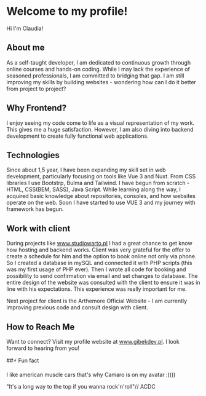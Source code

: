 # Welcome to my profile!

Hi I'm Claudia!

## About me
As a self-taught developer, I am dedicated to continuous growth through online courses and hands-on coding. While I may lack the experience of seasoned professionals, I am committed to bridging that gap.
I am still improving my skills by building websites - wondering how can I do it better from project to project?

## Why Frontend?
I enjoy seeing my code come to life as a visual representation of my work. This gives me a huge satisfaction. However, I am also diving into backend development to create fully functional web applications.

## Technologies
Since about 1,5 year, I have been expanding my skill set in web development, particularly focusing on tools like Vue 3 and Nuxt. From CSS libraries I use Bootstrp, Bulma and Tailwind.
I have begun from scratch - HTML, CSS(BEM, SASS), Java Script. While learning along the way, I acquired basic knowledge about repositories, consoles, and how websites operate on the web. Soon I have started to use VUE 3 and my journey with framework has begun. 

## Work with client

During projects like www.studiowarto.pl I had a great chance to get know how hosting and backend works. Client was very grateful for the offer to create a schedule for him and the option to book online not only via phone. So I created a database in mySQL and connected it with PHP scripts (this was my first usage of PHP ever). Then I wrote all code for booking and possibility to send confirmation via email and set changes to database. The entire design of the website was consulted with the client to ensure it was in line with his expectations. This experience was really important for me.

Next project for client is the Arthemore Official Website - I am currently improving previous code and consult design with client.

## How to Reach Me

Want to connect? Visit my profile website at www.gibekdev.pl. I look forward to hearing from you!

##⚡ Fun fact

I like american muscle cars that's why Camaro is on my avatar :))))



"It's a long way to the top if you wanna rock'n'roll"// ACDC


